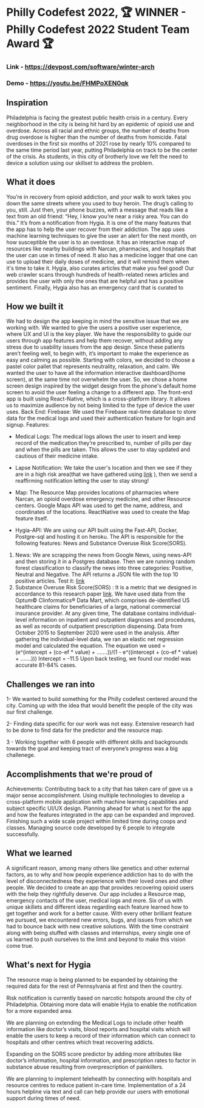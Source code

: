 # Philly Codefest 2022, :trophy: WINNER - Philly Codefest 2022 Student Team Award :trophy:

### Link - https://devpost.com/software/winter-arch
### Demo - https://youtu.be/FHMPoXEN0qk
## Inspiration
Philadelphia is facing the greatest public health crisis in a century. Every neighborhood in the city is being hit hard by an epidemic of opioid use and overdose. Across all racial and ethnic groups, the number of deaths from drug overdose is higher than the number of deaths from homicide. Fatal overdoses in the first six months of 2021 rose by nearly 10% compared to the same time period last year, putting Philadelphia on track to be the center of the crisis. 
As students, in this city of brotherly love we felt the need to device a solution using our skillset to address the problem. 

## What it does
You’re in recovery from opioid addiction, and your walk to work takes you down the same streets where you used to buy heroin. The drug’s calling to you, still. Just then, your phone buzzes, with a message that reads like a text from an old friend:
“Hey, I know you’re near a risky area. You can do this.”
It’s from a notification from Hygia. 
It is one of the many features that the app has to help the user recover from their addiction. 
The app uses machine learning techniques to give the user an alert for the next month, on how susceptible the user is to an overdose. It has an interactive map of resources like nearby buildings with Narcan, pharmacies, and hospitals that the user can use in times of need. 
It also has a medicine logger that one can use to upload their daily doses of medicine, and it will remind them when it's time to take it. 
Hygia, also curates articles that make you feel good! Our web crawler scans through hundreds of health-related news articles and provides the user with only the ones that are helpful and has a positive sentiment.
Finally, Hygia also has an emergency card that is curated to 

## How we built it
We had to design the app keeping in mind the sensitive issue that we are working with. We wanted to give the users a positive user experience, where UX and UI is the key player. We have the responsibility to guide our users through app features and help them recover, without adding any stress due to usability issues from the app design. Since these patients aren’t feeling well, to begin with, it’s important to make the experience as easy and calming as possible. Starting with colors, we decided to choose a pastel color pallet that represents neutrality, relaxation, and calm. We wanted the user to have all the information interactive dashboard(home screen), at the same time not overwhelm the user.  So, we chose a home screen design inspired by the widget design from the phone's default home screen to avoid the user feeling a change to a different app. 
The front-end app is built using React-Native, which is a cross-platform library. It allows us to maximize audience by not being limited to the type of device the user uses. 
Back End:
Firebase: We used the Firebase real-time database to store data for the medical logs and used their authentication feature for login and signup.
Features: 
- Medical Logs: The medical logs allows the user to insert and keep record of the medication they’re prescribed to, number of pills per day and when the pills are taken. This allows the user to stay updated and cautious of their medicine intake.
- Lapse Notification: We take the user's location and then we see if they are in a high risk area(that we have gathered using [link]() ), then we send a reaffirming notification letting the user to stay strong!
- Map: The Resource Map provides locations of pharmacies where Narcan, an opioid overdose emergency medicine, and other Resource centers. Google Maps API was used to get the name, address, and coordinates of the locations. ReactNative was used to create the Map feature itself. 

-  Hygia-API: We are using our API built using the Fast-API, Docker, Postgre-sql and hosting it on heroku. 
The API is responsible for the following features: News and Substance Overuse Risk Score(SORS). 
1. News: We are scrapping the news from Google News, using news-API  and then storing it in a Postgres database. Then we are running random forest classification to classify the news into three categories: Positive, Neutral and Negative. The API returns a JSON file with the top 10 positive articles.  Test it: [link](https://hygia12.herokuapp.com/news)
2.  Substance Overuse Risk Score(SORS) : It is a metric that we designed in accordance to this research paper [link](https://journals.plos.org/plosone/article?id=10.1371/journal.pone.0241083#sec014).  We have used data from the Optum© Clinformatics® Data Mart, which comprises de-identified US healthcare claims for beneficiaries of a large, national commercial insurance provider. At any given time, The database contains individual-level information on inpatient and outpatient diagnoses and procedures, as well as records of outpatient prescription dispensing. Data from October 2015 to September 2020 were used in the analysis. After gathering the individual-level data, we ran an elastic net regression model and calculated the equation. 
The equation we used = (e^(intercept + (co-ef * value) + .......))/(1 - e^((intercept + (co-ef * value) + .......)))
Intercept = -11.5
Upon back testing, we found our model was accurate 81-84% cases. 

## Challenges we ran into

1- We wanted to build something for the Philly codefest centered around the city. Coming up with the idea that would benefit the people of the city was our first challenge.

2- Finding data specific for our work was not easy. Extensive research had to be done to find data for the predictor and the resource map.

3 - Working together with 6 people with different skills and backgrounds towards the goal and keeping tract of everyone’s progress was a big challenege.

## Accomplishments that we're proud of
Achievements:
Contributing back to a city that has taken care of gave us a major sense accomplishment. 
Using multiple technologies to develop a cross-platform mobile application with machine learning capabilities and subject specific UI/UX design.
Planning ahead for what is next for the app and how the features integrated in the app can be expanded and improved.
Finishing such a wide scale project within limited time during coops and classes.
Managing source code developed by 6 people to integrate successfully.

## What we learned
A significant reason, among many others like genetics and other external factors, as to why and how people experience addiction has to do with the level of disconnectedness they experience with their loved ones and other people. We decided to create an app that provides recovering opioid users with the help they rightfully deserve. Our app includes a Resource map, emergency contacts of the user, medical logs and more. Six of us with unique skillets and different ideas regarding each feature learned how to get together and work for a better cause. With every other brilliant feature we pursued, we encountered new errors, bugs, and issues from which we had to bounce back with new creative solutions. With the time constraint along with being stuffed with classes and internships, every single one of us learned to push ourselves to the limit and beyond to make this vision come true.

## What's next for Hygia

The resource map is being planned to be expanded by obtaining the required data for the rest of Pennsylvania at first and then the country. 

Risk notification is currently based on narcotic hotspots around the city of Philadelphia. Obtaining more data will enable Hyjia to enable the notification for a more expanded area.

We are planning on extending the Medical Logs to include other health information like doctor’s visits, blood reports and hospital visits which will enable the users to keep a record of their information which can connect to hospitals and other centres which treat recovering addicts.

Expanding on the SORS score predictor by adding more attributes like doctor’s information, hospital information, and prescription rates to factor in substance abuse resulting from overprescription of painkillers. 

We are planning to implement telehealth by connecting with hospitals and resource centres to reduce patient in-care time. Implementation of a 24 hours helpline via text and call can help provide our users with emotional support during times of need.
